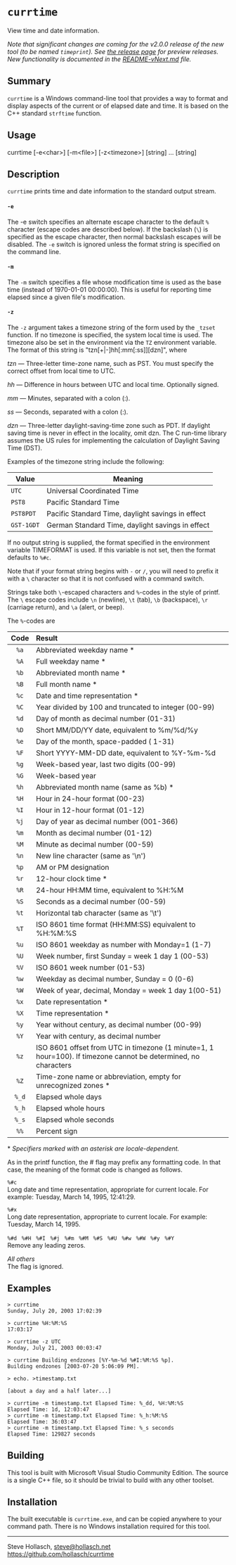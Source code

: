 `currtime`
================================================================================
View time and date information.

_Note that significant changes are coming for the v2.0.0 release of the new tool (to be named
`timeprint`). See [the release page](https://github.com/hollasch/timeprint/releases) for preview
releases. New functionality is documented in the [README-vNext.md](./README-vNext.md) file._


Summary
-------------
`currtime` is a Windows command-line tool that provides a way to format and display aspects of the
current or of elapsed date and time. It is based on the C++ standard `strftime` function.

Usage
-------
currtime [-e&lt;char&gt;] [-m&lt;file&gt;] [-z&lt;timezone&gt;] [string] ... [string]


Description
-------------
`currtime` prints time and date information to the standard output stream.

#### `-e`
The -e switch specifies an alternate escape character to the default `%` character (escape codes are
described below). If the backslash (`\`) is specified as the escape character, then normal backslash
escapes will be disabled. The `-e` switch is ignored unless the format string is specified on the
command line.

#### `-m`
The `-m` switch specifies a file whose modification time is used as the base time (instead of
1970-01-01 00:00:00). This is useful for reporting time elapsed since a given file's modification.

#### `-z`
The `-z` argument takes a timezone string of the form used by the `_tzset` function. If no timezone
is specified, the system local time is used. The timezone also be set in the environment via the
`TZ` environment variable. The format of this string is "tzn[+|-]hh[:mm[:ss]][dzn]", where

*tzn* — Three-letter time-zone name, such as PST. You must specify the correct offset from local
time to UTC.

*hh* — Difference in hours between UTC and local time. Optionally signed.

*mm* — Minutes, separated with a colon (:).

*ss* — Seconds, separated with a colon (:).

*dzn* — Three-letter daylight-saving-time zone such as PDT. If daylight saving time is never in
effect in the locality, omit dzn. The C run-time library assumes the US rules for implementing the
calculation of Daylight Saving Time (DST).

Examples of the timezone string include the following:

| Value      | Meaning                                           |
|------------|---------------------------------------------------|
| `UTC`      | Universal Coordinated Time                        |
| `PST8`     | Pacific Standard Time                             |
| `PST8PDT`  | Pacific Standard Time, daylight savings in effect |
| `GST-1GDT` | German Standard Time, daylight savings in effect  |

If no output string is supplied, the format specified in the environment variable TIMEFORMAT is
used. If this variable is not set, then the format defaults to `%#c`.

Note that if your format string begins with `-` or `/`, you will need to prefix it with a `\`
character so that it is not confused with a command switch.

Strings take both `\`-escaped characters and `%`-codes in the style of printf. The `\` escape codes
include `\n` (newline), `\t` (tab), `\b` (backspace), `\r` (carriage return), and `\a` (alert, or
beep).

The `%`-codes are

| Code | Result
|:----:|:-------------------------------------------------------------------------------------------
| `%a` | Abbreviated weekday name *
| `%A` | Full weekday name *
| `%b` | Abbreviated month name *
| `%B` | Full month name *
| `%c` | Date and time representation *
| `%C` | Year divided by 100 and truncated to integer (00-99)
| `%d` | Day of month as decimal number (01-31)
| `%D` | Short MM/DD/YY date, equivalent to %m/%d/%y
| `%e` | Day of the month, space-padded ( 1-31)
| `%F` | Short YYYY-MM-DD date, equivalent to %Y-%m-%d
| `%g` | Week-based year, last two digits (00-99)
| `%G` | Week-based year
| `%h` | Abbreviated month name (same as %b) *
| `%H` | Hour in 24-hour format (00-23)
| `%I` | Hour in 12-hour format (01-12)
| `%j` | Day of year as decimal number (001-366)
| `%m` | Month as decimal number (01-12)
| `%M` | Minute as decimal number (00-59)
| `%n` | New line character (same as '\n')
| `%p` | AM or PM designation
| `%r` | 12-hour clock time *
| `%R` | 24-hour HH:MM time, equivalent to %H:%M
| `%S` | Seconds as a decimal number (00-59)
| `%t` | Horizontal tab character (same as '\t')
| `%T` | ISO 8601 time format (HH:MM:SS) equivalent to %H:%M:%S
| `%u` | ISO 8601 weekday as number with Monday=1 (1-7)
| `%U` | Week number, first Sunday = week 1 day 1 (00-53)
| `%V` | ISO 8601 week number (01-53)
| `%w` | Weekday as decimal number, Sunday = 0 (0-6)
| `%W` | Week of year, decimal, Monday = week 1 day 1(00-51)
| `%x` | Date representation *
| `%X` | Time representation *
| `%y` | Year without century, as decimal number (00-99)
| `%Y` | Year with century, as decimal number
| `%z` | ISO 8601 offset from UTC in timezone (1 minute=1, 1 hour=100). If timezone cannot be determined, no characters
| `%Z` | Time-zone name or abbreviation, empty for unrecognized zones *
| `%_d`| Elapsed whole days
| `%_h`| Elapsed whole hours
| `%_s`| Elapsed whole seconds
| `%%` | Percent sign

\* _Specifiers marked with an asterisk are locale-dependent._

As in the printf function, the # flag may prefix any formatting code. In that case, the meaning of
the format code is changed as follows.

`%#c`<br>
Long date and time representation, appropriate for current locale. For example: Tuesday, March 14,
1995, 12:41:29.

`%#x`<br>
Long date representation, appropriate to current locale. For example: Tuesday, March 14, 1995.

`%#d` ` %#H` ` %#I` ` %#j` ` %#m` ` %#M` ` %#S` ` %#U` ` %#w` ` %#W` ` %#y` ` %#Y`<br>
Remove any leading zeros.

_All others_<br>
The flag is ignored.


Examples
----------
    > currtime
    Sunday, July 20, 2003 17:02:39

    > currtime %H:%M:%S
    17:03:17

    > currtime -z UTC
    Monday, July 21, 2003 00:03:47

    > currtime Building endzones [%Y-%m-%d %#I:%M:%S %p].
    Building endzones [2003-07-20 5:06:09 PM].

    > echo. >timestamp.txt

    [about a day and a half later...]

    > currtime -m timestamp.txt Elapsed Time: %_dd, %H:%M:%S
    Elapsed Time: 1d, 12:03:47
    > currtime -m timestamp.txt Elapsed Time: %_h:%M:%S
    Elapsed Time: 36:03:47
    > currtime -m timestamp.txt Elapsed Time: %_s seconds
    Elapsed Time: 129827 seconds


Building
----------
This tool is built with Microsoft Visual Studio Community Edition. The source is a single C++ file,
so it should be trivial to build with any other toolset.


Installation
--------------
The built executable is `currtime.exe`, and can be copied anywhere to your command path. There is no
Windows installation required for this tool.


----------------------------------------------------------------------------------------------------
Steve Hollasch, steve@hollasch.net<br>
https://github.com/hollasch/currtime
